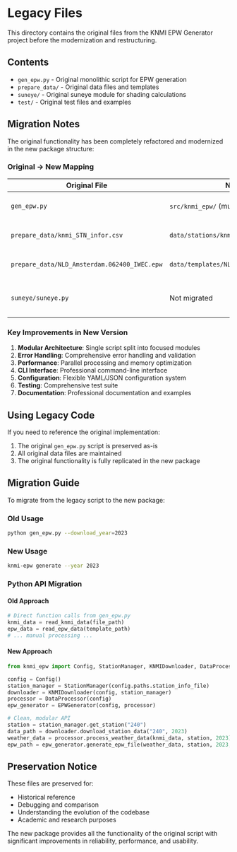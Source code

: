 # Legacy Files

This directory contains the original files from the KNMI EPW Generator project before the modernization and restructuring.

## Contents

- `gen_epw.py` - Original monolithic script for EPW generation
- `prepare_data/` - Original data files and templates
- `suneye/` - Original suneye module for shading calculations
- `test/` - Original test files and examples

## Migration Notes

The original functionality has been completely refactored and modernized in the new package structure:

### Original → New Mapping

| Original File | New Location | Notes |
|---------------|--------------|-------|
| `gen_epw.py` | `src/knmi_epw/` (multiple modules) | Split into modular components |
| `prepare_data/knmi_STN_infor.csv` | `data/stations/knmi_STN_infor.csv` | Moved to new data structure |
| `prepare_data/NLD_Amsterdam.062400_IWEC.epw` | `data/templates/NLD_Amsterdam.062400_IWEC.epw` | Moved to templates directory |
| `suneye/suneye.py` | Not migrated | Specialized functionality, kept for reference |

### Key Improvements in New Version

1. **Modular Architecture**: Single script split into focused modules
2. **Error Handling**: Comprehensive error handling and validation
3. **Performance**: Parallel processing and memory optimization
4. **CLI Interface**: Professional command-line interface
5. **Configuration**: Flexible YAML/JSON configuration system
6. **Testing**: Comprehensive test suite
7. **Documentation**: Professional documentation and examples

## Using Legacy Code

If you need to reference the original implementation:

1. The original `gen_epw.py` script is preserved as-is
2. All original data files are maintained
3. The original functionality is fully replicated in the new package

## Migration Guide

To migrate from the legacy script to the new package:

### Old Usage
```bash
python gen_epw.py --download_year=2023
```

### New Usage
```bash
knmi-epw generate --year 2023
```

### Python API Migration

#### Old Approach
```python
# Direct function calls from gen_epw.py
knmi_data = read_knmi_data(file_path)
epw_data = read_epw_data(template_path)
# ... manual processing ...
```

#### New Approach
```python
from knmi_epw import Config, StationManager, KNMIDownloader, DataProcessor, EPWGenerator

config = Config()
station_manager = StationManager(config.paths.station_info_file)
downloader = KNMIDownloader(config, station_manager)
processor = DataProcessor(config)
epw_generator = EPWGenerator(config, processor)

# Clean, modular API
station = station_manager.get_station("240")
data_path = downloader.download_station_data("240", 2023)
weather_data = processor.process_weather_data(knmi_data, station, 2023)
epw_path = epw_generator.generate_epw_file(weather_data, station, 2023, "output.epw")
```

## Preservation Notice

These files are preserved for:
- Historical reference
- Debugging and comparison
- Understanding the evolution of the codebase
- Academic and research purposes

The new package provides all the functionality of the original script with significant improvements in reliability, performance, and usability.
